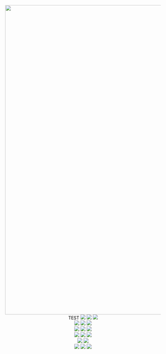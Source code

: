 <html>
<head>
</head>
<body>
<center>
<img src="header.jpg" width="1000">
<br>
<Font Color="000000">TEST
<img src="4.jpg">
<img src="5.jpg">
<img src="7.jpg">

<br>
<img src="6.jpg">
<img src="8.jpg">
<img src="9.jpg">
<br>
<img src="18.jpg">
<img src="11.jpg">
<img src="13.jpg">
<br>

<img src="14.jpg">
<img src="15.jpg">
<img src="17.jpg">
<br>

<img src="2.jpg">
<img src="3.jpg">
<br>
<img src="16.jpg">
<img src="19.jpg">
<img src="10.jpg">
</body>
</html>
